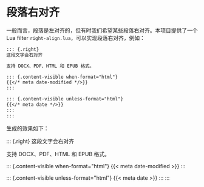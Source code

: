 # 段落右对齐

一般而言，段落是左对齐的，但有时我们希望某些段落右对齐。本项目提供了一个
Lua filter `right-align.lua`，可以实现段落右对齐，例如：

```markdown
::: {.right}
这段文字会右对齐

支持 DOCX、PDF、HTML 和 EPUB 格式。

::: {.content-visible when-format="html"}
{{</* meta date-modified */>}}
:::

::: {.content-visible unless-format="html"}
{{</* meta date */>}}
:::
:::
```

生成的效果如下：

::: {.right}
这段文字会右对齐

支持 DOCX、PDF、HTML 和 EPUB 格式。

::: {.content-visible when-format="html"}
{{< meta date-modified >}}
:::

::: {.content-visible unless-format="html"}
{{< meta date >}}
:::
:::
